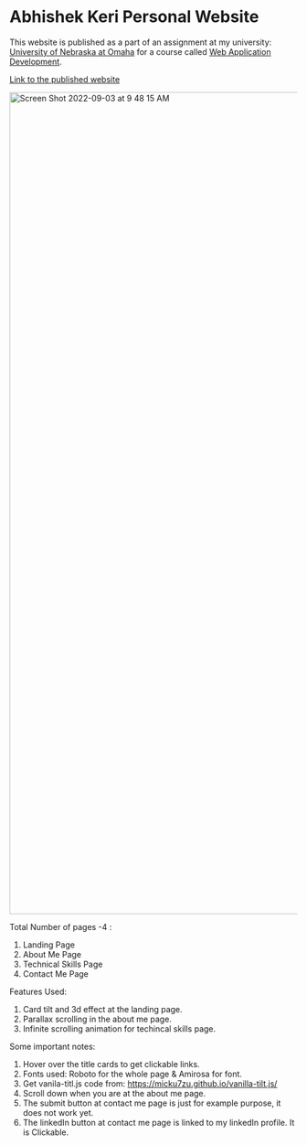 # Abhishek Keri Personal Website
This website is published as a part of an assignment at my university: [University of Nebraska at Omaha](https://www.unomaha.edu/) for a course called [Web Application Development](https://catalog.unomaha.edu/search/?P=ISQA%203900). 

[Link to the published website](https://keri39.github.io/personal-website/)

<img width="1438" alt="Screen Shot 2022-09-03 at 9 48 15 AM" src="https://user-images.githubusercontent.com/111935093/188276988-134e9525-b5ad-4d27-b9a3-e9419482dd42.png">

Total Number of pages -4 : 
1) Landing Page
2) About Me Page
3) Technical Skills Page
4) Contact Me Page

Features Used: 
1) Card tilt and 3d effect at the landing page.
2) Parallax scrolling in the about me page.
3) Infinite scrolling animation for techincal skills page.

Some important notes:
1) Hover over the title cards to get clickable links.
2) Fonts used: Roboto for the whole page & Amirosa for font.
3) Get vanila-titl.js code from: https://micku7zu.github.io/vanilla-tilt.js/
4) Scroll down when you are at the about me page.
5) The submit button at contact me page is just for example purpose, it does not work yet.
6) The linkedIn button at contact me page is linked to my linkedIn profile. It is Clickable.
